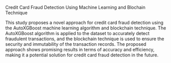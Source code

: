 Credit Card Fraud Detection Using Machine Learning and Blochain Technique

This study proposes a novel approach for credit card fraud detection using the AutoXGBoost machine learning algorithm and blockchain technique. The AutoXGBoost algorithm is applied to the dataset to accurately detect fraudulent transactions, and the blockchain technique is used to ensure the security and immutability of the transaction records. The proposed approach shows promising results in terms of accuracy and efficiency, making it a potential solution for credit card fraud detection in the future.
